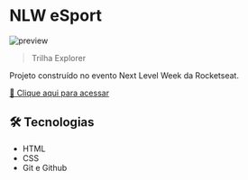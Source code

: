 # NLW eSport

![preview](./.github/preview1.png)

> Trilha Explorer

Projeto construído no evento Next Level Week da Rocketseat.

[🔗 Clique aqui para acessar](https://eliastropz.github.io/nlw-esports-explorer/)


## 🛠️ Tecnologias

- HTML
- CSS
- Git e Github